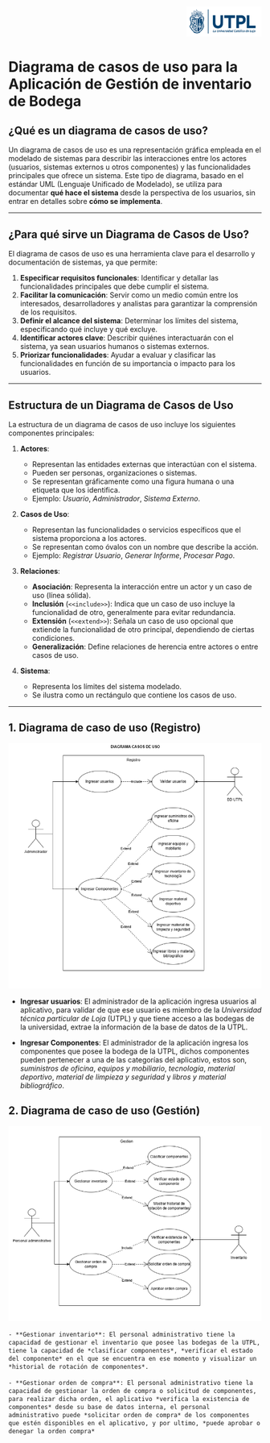 <p align="right">
  <img src="../media/utpllogo.png" alt="Logo UTPL" width="150"/>
</p>


# Diagrama de casos de uso para la Aplicación de Gestión de inventario de Bodega

## ¿Qué es un diagrama de casos de uso?

Un diagrama de casos de uso es una representación gráfica empleada en el modelado de sistemas para describir las interacciones entre los actores (usuarios, sistemas externos u otros componentes) y las funcionalidades principales que ofrece un sistema. Este tipo de diagrama, basado en el estándar UML (Lenguaje Unificado de Modelado), se utiliza para documentar **qué hace el sistema** desde la perspectiva de los usuarios, sin entrar en detalles sobre **cómo se implementa**.

---

## ¿Para qué sirve un Diagrama de Casos de Uso?

El diagrama de casos de uso es una herramienta clave para el desarrollo y documentación de sistemas, ya que permite:

1. **Especificar requisitos funcionales**: Identificar y detallar las funcionalidades principales que debe cumplir el sistema.
2. **Facilitar la comunicación**: Servir como un medio común entre los interesados, desarrolladores y analistas para garantizar la comprensión de los requisitos.
3. **Definir el alcance del sistema**: Determinar los límites del sistema, especificando qué incluye y qué excluye.
4. **Identificar actores clave**: Describir quiénes interactuarán con el sistema, ya sean usuarios humanos o sistemas externos.
5. **Priorizar funcionalidades**: Ayudar a evaluar y clasificar las funcionalidades en función de su importancia o impacto para los usuarios.

---

## Estructura de un Diagrama de Casos de Uso

La estructura de un diagrama de casos de uso incluye los siguientes componentes principales:

1. **Actores**:
   - Representan las entidades externas que interactúan con el sistema.
   - Pueden ser personas, organizaciones o sistemas.
   - Se representan gráficamente como una figura humana o una etiqueta que los identifica.
   - Ejemplo: *Usuario*, *Administrador*, *Sistema Externo*.

2. **Casos de Uso**:
   - Representan las funcionalidades o servicios específicos que el sistema proporciona a los actores.
   - Se representan como óvalos con un nombre que describe la acción.
   - Ejemplo: *Registrar Usuario*, *Generar Informe*, *Procesar Pago*.

3. **Relaciones**:
   - **Asociación**: Representa la interacción entre un actor y un caso de uso (línea sólida).
   - **Inclusión** (`<<include>>`): Indica que un caso de uso incluye la funcionalidad de otro, generalmente para evitar redundancia.
   - **Extensión** (`<<extend>>`): Señala un caso de uso opcional que extiende la funcionalidad de otro principal, dependiendo de ciertas condiciones.
   - **Generalización**: Define relaciones de herencia entre actores o entre casos de uso.

4. **Sistema**:
   - Representa los límites del sistema modelado.
   - Se ilustra como un rectángulo que contiene los casos de uso.

---
## 1. Diagrama de caso de uso (Registro)

<p align="center">
  <img src="../media/Diagrama%20Caso%20de%20Uso%201.png" alt="Diagrama de caso de uso (Registro)"/>
</p>

   - **Ingresar usuarios**: El administrador de la aplicación ingresa usuarios al aplicativo, para validar de que ese usuario es miembro de la *Universidad técnica particular de Loja* (UTPL) y que tiene acceso a las bodegas de la universidad, extrae la información de la base de datos de la UTPL.

   - **Ingresar Componentes**: El administrador de la aplicación ingresa los componentes que posee la bodega de la UTPL, dichos componentes pueden pertenecer a una de las categorías del aplicativo, estos son, *suministros de oficina*, *equipos y mobiliario*, *tecnología*, *material deportivo*, *material de limpieza y seguridad* y *libros y material bibliográfico*.

## 2. Diagrama de caso de uso (Gestión)

<p align="center">
  <img src="../media/Diagrama%20Caso%20de%20Uso%202.png" alt="Diagrama de caso de uso (Gestio)"/>
</p>

    - **Gestionar inventario**: El personal administrativo tiene la capacidad de gestionar el inventario que posee las bodegas de la UTPL, tiene la capacidad de *clasificar componentes*, *verificar el estado del componente* en el que se encuentra en ese momento y visualizar un *historial de rotación de componentes*.

    - **Gestionar orden de compra**: El personal administrativo tiene la capacidad de gestionar la orden de compra o solicitud de componentes, para realizar dicha orden, el aplicativo *verifica la existencia de componentes* desde su base de datos interna, el personal administrativo puede *solicitar orden de compra* de los componentes que estén disponibles en el aplicativo, y por ultimo, *puede aprobar o denegar la orden compra*

